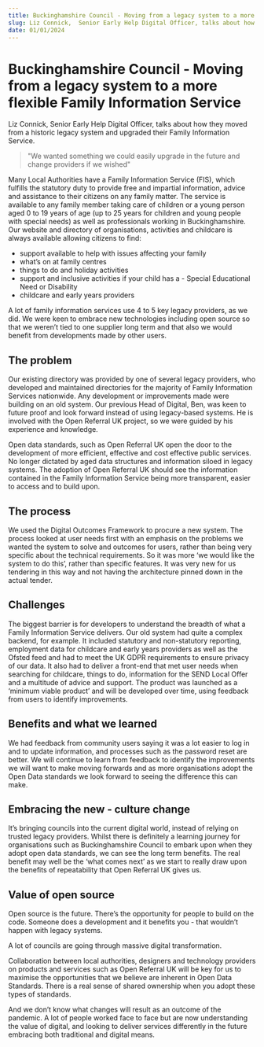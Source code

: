 ```yaml
---
title: Buckinghamshire Council - Moving from a legacy system to a more flexible Family Information Service
slug: Liz Connick,  Senior Early Help Digital Officer, talks about how they moved from a historic legacy system and upgraded their Family Information Service.
date: 01/01/2024
---
```


# Buckinghamshire Council - Moving from a legacy system to a more flexible Family Information Service

Liz Connick, Senior Early Help Digital Officer, talks about how they moved from a historic legacy system and upgraded their Family Information Service.

> "We wanted something we could easily upgrade in the future and change providers if we wished"

Many Local Authorities have a Family Information Service (FIS), which fulfills the statutory duty to provide free and impartial information, advice and assistance to their citizens on any family matter. The service is available to any family member taking care of children or a young person aged 0 to 19 years of age (up to 25 years for children and young people with special needs) as well as professionals working in Buckinghamshire. Our website and directory of organisations, activities and childcare is always available allowing citizens to find:

- support available to help with issues affecting your family
- what’s on at family centres
- things to do and holiday activities
- support and inclusive activities if your child has a - Special Educational Need or Disability
- childcare and early years providers

A lot of family information services use 4 to 5 key legacy providers, as we did. We were keen to embrace new technologies including open source so that we weren’t tied to one supplier long term and that also we would benefit from developments made by other users.

## The problem

Our existing directory was provided by one of several legacy providers, who developed and maintained directories for the majority of Family Information Services nationwide. Any development or improvements made were building on an old system. Our previous Head of Digital, Ben, was keen to future proof and look forward instead of using legacy-based systems. He is involved with the Open Referral UK project, so we were guided by his experience and knowledge.

Open data standards, such as Open Referral UK open the door to the development of more efficient, effective and cost effective public services. No longer dictated by aged data structures and information siloed in legacy systems. The adoption of Open Referral UK should see the information contained in the Family Information Service being more transparent, easier to access and to build upon.

## The process

We used the Digital Outcomes Framework to procure a new system. The process looked at user needs first with an emphasis on the problems we wanted the system to solve and outcomes for users, rather than being very specific about the technical requirements. So it was more ‘we would like the system to do this’, rather than specific features. It was very new for us tendering in this way and not having the architecture pinned down in the actual tender.

## Challenges

The biggest barrier is for developers to understand the breadth of what a Family Information Service delivers. Our old system had quite a complex backend, for example. It included statutory and non-statutory reporting, employment data for childcare and early years providers as well as the Ofsted feed and had to meet the UK GDPR requirements to ensure privacy of our data. It also had to deliver a front-end that met user needs when searching for childcare, things to do, information for the SEND Local Offer and a multitude of advice and support. The product was launched as a ‘minimum viable product’ and will be developed over time, using feedback from users to identify improvements.

## Benefits and what we learned

We had feedback from community users saying it was a lot easier to log in and to update information, and processes such as the password reset are better. We will continue to learn from feedback to identify the improvements we will want to make moving forwards and as more organisations adopt the Open Data standards we look forward to seeing the difference this can make.

## Embracing the new - culture change

It’s bringing councils into the current digital world, instead of relying on trusted legacy providers.
Whilst there is definitely a learning journey for organisations such as Buckinghamshire Council to embark upon when they adopt open data standards, we can see the long term benefits. The real benefit may well be the ‘what comes next’ as we start to really draw upon the benefits of repeatability that Open Referral UK gives us.

## Value of open source

Open source is the future. There’s the opportunity for people to build on the code. Someone does a development and it benefits you - that wouldn’t happen with legacy systems.

A lot of councils are going through massive digital transformation.

Collaboration between local authorities, designers and technology providers on products and services such as Open Referral UK will be key for us to maximise the opportunities that we believe are inherent in Open Data Standards. There is a real sense of shared ownership when you adopt these types of standards.

And we don’t know what changes will result as an outcome of the pandemic. A lot of people worked face to face but are now understanding the value of digital, and looking to deliver services differently in the future embracing both traditional and digital means.
